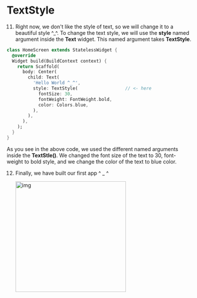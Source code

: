 # TextStyle



11. Right now, we don't like the style of text, so we will change it to a beautiful style ^_^. To change the text style, we will use the **style** named argument inside the **Text** widget. This named argument takes **TextStyle**.

```dart
class HomeScreen extends StatelessWidget {
  @override
  Widget build(BuildContext context) {
    return Scaffold(
      body: Center(
        child: Text(
          'Hello World ^_^',
          style: TextStyle(                  // <- here
            fontSize: 30,                    
            fontWeight: FontWeight.bold, 
            color: Colors.blue,
          ),
        ),
      ),
    );
  }
}
```



As you see in the above code, we used the different named arguments inside the **TextStle()**. We changed the font size of the text to 30, font-weight to bold style, and we change the color of the text to blue color.





12. Finally, we have built our first app ^ _ ^

    <img src="https://lh5.googleusercontent.com/T-ad6-E0KUwvPl4HClTqw-K2Njv2zFIJJr5mJ6kjTPoYiVTw2-wxuO5SvwGswx4wg0jAHu_afi0wTGW6FqA8VgNxokpJ_-_eCSQNHho8ZWVTN_axGsQP2IAywGgyJtMTOqA-h_KP" alt="img" width="300" />
